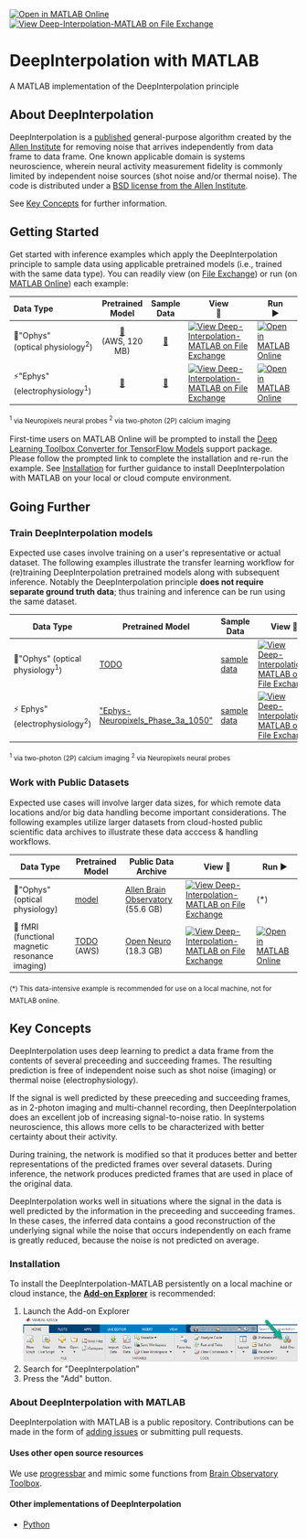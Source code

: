 [![Open in MATLAB Online](https://www.mathworks.com/images/responsive/global/open-in-matlab-online.svg)](https://matlab.mathworks.com/open/github/v1?repo=INCF/DeepInterpolation-MATLAB&file=gettingStarted.mlx)
[![View Deep-Interpolation-MATLAB on File Exchange](https://www.mathworks.com/matlabcentral/images/matlab-file-exchange.svg)](https://www.mathworks.com/matlabcentral/fileexchange/134991-deepinterpolation-matlab)

# DeepInterpolation with MATLAB
A MATLAB implementation of the DeepInterpolation principle

## About DeepInterpolation
DeepInterpolation is a [published](https://pubmed.ncbi.nlm.nih.gov/34650233) general-purpose algorithm created by the [Allen Institute](https://alleninstitute.org/) for removing noise that arrives independently from data frame to data frame. One known applicable domain is systems neuroscience, wherein neural activity measurement fidelity is commonly limited by independent noise sources (shot noise and/or thermal noise). The code is distributed under a [BSD license from the Allen Institute](LICENSE).

See [Key Concepts](https://github.com/MATLAB-Community-Toolboxes-at-INCF/DeepInterpolation-MATLAB/edit/main/README.md#key-concepts) for further information. 

## Getting Started
Get started with inference examples which apply the DeepInterpolation principle to sample data using applicable pretrained models (i.e., trained with the same data type). You can readily view (on [File Exchange](https://www.mathworks.com/matlabcentral/fileexchange/?category%5B%5D=overview%2Fsciences1689.support%2Fneuroscie832.support%2Fcellular-837&sort=date_desc_updated)) or run (on [MATLAB Online](https://www.mathworks.com/products/matlab-online.html)) each example:

| Data Type | Pretrained<br />Model|  Sample<br />Data  | View <br />:eyes: | Run <br /> ▶️
|  :--- | :---: | :---: | --- | --- | 
|🔬"Ophys"<br /> (optical physiology<sup>2</sup>)| [🤖](https://github.com/MATLAB-Community-Toolboxes-at-INCF/DeepInterpolation-MATLAB/blob/main/pretrainedModels/pretrained.json)<br /> (AWS, 120 MB) | [💾](sampleData/ophys_tiny_761605196.tif)   | [![View Deep-Interpolation-MATLAB on File Exchange](https://www.mathworks.com/matlabcentral/images/matlab-file-exchange.svg)](https://viewer.mathworks.com/?viewer=live_code&url=https%3A%2F%2Fwww.mathworks.com%2Fmatlabcentral%2Fmlc-downloads%2Fdownloads%2F84c22101-bffc-435a-910c-b0c7dcd5b386%2F29e7e92d-4639-4178-8e19-739580981e60%2Ffiles%2Fexamples%2Ftiny_ophys_inference.mlx&embed=web) | [![Open in MATLAB Online](https://www.mathworks.com/images/responsive/global/open-in-matlab-online.svg)](https://matlab.mathworks.com/open/github/v1?repo=INCF/DeepInterpolation-MATLAB&file=examples/tiny_ophys_inference.mlx)
|⚡"Ephys" (electrophysiology<sup>1</sup>)| [:robot:](https://github.com/MATLAB-Community-Toolboxes-at-INCF/DeepInterpolation-MATLAB/blob/main/pretrainedModels/pretrained.json)  | [💾](sampleData/ephys_tiny_continuous.dat2) | [![View Deep-Interpolation-MATLAB on File Exchange](https://www.mathworks.com/matlabcentral/images/matlab-file-exchange.svg)](https://viewer.mathworks.com/?viewer=live_code&url=https%3A%2F%2Fwww.mathworks.com%2Fmatlabcentral%2Fmlc-downloads%2Fdownloads%2F84c22101-bffc-435a-910c-b0c7dcd5b386%2F29e7e92d-4639-4178-8e19-739580981e60%2Ffiles%2Fexamples%2Ftiny_ephys_inference.mlx&embed=web) | [![Open in MATLAB Online](https://www.mathworks.com/images/responsive/global/open-in-matlab-online.svg)](https://matlab.mathworks.com/open/github/v1?repo=INCF/DeepInterpolation-MATLAB&file=examples/tiny_ephys_inference.mlx)


<sub><sup>1</sup> via Neuropixels neural probes <sup>2</sup> via two-photon (2P) calcium imaging<sub>

First-time users on MATLAB Online will be prompted to install the [Deep Learning Toolbox Converter for TensorFlow Models](https://nl.mathworks.com/matlabcentral/fileexchange/64649-deep-learning-toolbox-converter-for-tensorflow-models) support package. Please follow the prompted link to complete the installation and re-run the example. See [Installation](https://github.com/MATLAB-Community-Toolboxes-at-INCF/DeepInterpolation-MATLAB/edit/vijayiyer05-patch-1/README.md#installation) for further guidance to install DeepInterpolation with MATLAB on your local or cloud compute environment. 

## Going Further

### Train DeepInterpolation models 
Expected use cases involve training on a user's representative or actual dataset. The following examples illustrate the transfer learning workflow for (re)training DeepInterpolation pretrained models along with subsequent inference. Notably the DeepInterpolation principle **does not require separate ground truth data**; thus training and inference can be run using the same dataset. 

| Data Type  | Pretrained Model |  Sample Data | View :eyes:| Run ▶️
|---|---|---|---|---|
| 🔬"Ophys" (optical physiology<sup>1</sup>)| [TODO](sample_data/pretrainedNetwork.mat) | [sample data](sampleData/ophys_tiny_761605196.tif) | [![View Deep-Interpolation-MATLAB on File Exchange](https://www.mathworks.com/matlabcentral/images/matlab-file-exchange.svg)](https://viewer.mathworks.com/?viewer=live_code&url=https%3A%2F%2Fwww.mathworks.com%2Fmatlabcentral%2Fmlc-downloads%2Fdownloads%2F84c22101-bffc-435a-910c-b0c7dcd5b386%2Fbfd58de9-1242-48ba-81bc-dfe9c37fae6b%2Ffiles%2Fexamples%2Fcustomdatastore_example.mlx&embed=web) | [![Open in MATLAB Online](https://www.mathworks.com/images/responsive/global/open-in-matlab-online.svg)](https://matlab.mathworks.com/open/github/v1?repo=INCF/DeepInterpolation-MATLAB&file=examples/tiny_ophys_training.mlx)
| ⚡ Ephys" (electrophysiology<sup>2</sup>) | ["Ephys-Neuropixels_Phase_3a_1050"](pretrainedModels/pretrained.json) | [sample data](sampleData/ephys_tiny_continuous.dat2) | [![View Deep-Interpolation-MATLAB on File Exchange](https://www.mathworks.com/matlabcentral/images/matlab-file-exchange.svg)](https://viewer.mathworks.com/?viewer=live_code&url=https%3A%2F%2Fwww.mathworks.com%2Fmatlabcentral%2Fmlc-downloads%2Fdownloads%2F84c22101-bffc-435a-910c-b0c7dcd5b386%2F29e7e92d-4639-4178-8e19-739580981e60%2Ffiles%2Fexamples%2Ftiny_ephys_training.mlx&embed=web) | [![Open in MATLAB Online](https://www.mathworks.com/images/responsive/global/open-in-matlab-online.svg)](https://matlab.mathworks.com/open/github/v1?repo=INCF/DeepInterpolation-MATLAB&file=examples/tiny_ephys_training.mlx)

<sub><sup>1</sup> via two-photon (2P) calcium imaging <sup>2</sup> via Neuropixels neural probes<sub>



### Work with Public Datasets
Expected use cases will involve larger data sizes, for which remote data locations and/or big data handling become important considerations. The following examples utilize larger datasets from cloud-hosted public scientific data archives to illustrate these data acccess & handling workflows.

| Data Type  | Pretrained Model |  Public Data Archive | View :eyes: | Run ▶️
|---|---|---|---|---|
|🔬"Ophys" (optical physiology) | [model](pretrainedModels/pretrained.json) | [Allen Brain Observatory](http://allen-brain-observatory.s3.amazonaws.com/visual-coding-2p/ophys_movies/ophys_experiment_496908818.h5) (55.6 GB) | [![View Deep-Interpolation-MATLAB on File Exchange](https://www.mathworks.com/matlabcentral/images/matlab-file-exchange.svg)](https://viewer.mathworks.com/?viewer=live_code&url=https%3A%2F%2Fwww.mathworks.com%2Fmatlabcentral%2Fmlc-downloads%2Fdownloads%2F84c22101-bffc-435a-910c-b0c7dcd5b386%2F29e7e92d-4639-4178-8e19-739580981e60%2Ffiles%2Fexamples%2Fophys_AllenBrainObservatory.mlx&embed=web) | (\*) |
|🧠 fMRI (functional magnetic resonance imaging) | [TODO](pretrainedModels/pretrained.json) (AWS)| [Open Neuro](https://openneuro.org/datasets/ds001246/versions/1.2.1) (18.3 GB)| [![View Deep-Interpolation-MATLAB on File Exchange](https://www.mathworks.com/matlabcentral/images/matlab-file-exchange.svg)](https://viewer.mathworks.com/?viewer=live_code&url=https%3A%2F%2Fwww.mathworks.com%2Fmatlabcentral%2Fmlc-downloads%2Fdownloads%2F84c22101-bffc-435a-910c-b0c7dcd5b386%2F29e7e92d-4639-4178-8e19-739580981e60%2Ffiles%2Fexamples%2Ftiny_fMRI_inference.mlx&embed=web) | [![Open in MATLAB Online](https://www.mathworks.com/images/responsive/global/open-in-matlab-online.svg)](https://matlab.mathworks.com/open/github/v1?repo=INCF/DeepInterpolation-MATLAB&file=examples/fMRI_OpenNeuro.mlx)

<sub>(\*) This data-intensive example is recommended for use on a local machine, not for MATLAB online.</sub>

## Key Concepts

DeepInterpolation uses deep learning to predict a data frame from the contents of several preceeding and succeeding frames. The resulting prediction is free of independent noise such as shot noise (imaging) or thermal noise (electrophysiology). 

If the signal is well predicted by these preeceding and succeeding frames, as in 2-photon imaging and multi-channel recording, then DeepInterpolation does an excellent job of increasing signal-to-noise ratio. In systems neuroscience, this allows more cells to be characterized with better certainty about their activity. 

<!--
The principle behind DeepInterpolation is illustrated in the following figure from [Lecoq et al. 2021]((https://pubmed.ncbi.nlm.nih.gov/34650233)) in _Nature Methods_. 

![Figure 1a from Lecoq et al. 2021](sampleData/Lecoq_et_al_2021_Fig1a.png). 
--> 

During training, the network is modified so that it produces better and better representations of the predicted frames over several datasets. During inference, the network produces predicted frames that are used in place of the original data. 

DeepInterpolation works well in situations where the signal in the data is well predicted by the information in the preceeding and succeeding frames. In these cases, the inferred data contains a good reconstruction of the underlying signal while the noise that occurs independently on each frame is greatly reduced, because the noise is not predicted on average.

### Installation
To install the DeepInterpolation-MATLAB persistently on a local machine or cloud instance, the [**Add-on Explorer**](https://www.mathworks.com/products/matlab/add-on-explorer.html) is recommended: 
1. Launch the Add-on Explorer ![image](sampleData/188336991-77ba49f1-d70d-4111-a265-3f9ba284bb8d.png)
2. Search for "DeepInterpolation"
3. Press the "Add" button.

### About DeepInterpolation with MATLAB 
DeepInterpolation with MATLAB is a public repository. Contributions can be made in the form of [adding issues](https://github.com/MATLAB-Community-Toolboxes-at-INCF/DeepInterpolation-MATLAB/issues) or submitting pull requests.

#### Uses other open source resources
We use [progressbar](https://www.mathworks.com/matlabcentral/fileexchange/6922-progressbar) and mimic some functions from [Brain Observatory Toolbox](https://www.mathworks.com/matlabcentral/fileexchange/90900-brain-observatory-toolbox).

#### Other implementations of DeepInterpolation
- [Python](https://github.com/AllenInstitute/deepinterpolation)



